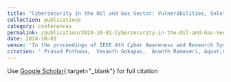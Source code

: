 ```yaml
---
title: "Cybersecurity in the Oil and Gas Sector: Vulnerabilities, Solutions, and Future Directions"
collection: publications
category: conferences
permalink: /publication/2024-10-01-Cybersecurity-in-the-Oil-and-Gas-Sector-Vulnerabilities-Solutions-and-Future-Directions
date: 2024-10-01
venue: 'In the proceedings of IEEE 4th Cyber Awareness and Research Symposium 2024'
citation: ' Prasad Pothana,  Vasanth Gokapai,  Ananth Ramaseri, &quot;Cybersecurity in the Oil and Gas Sector: Vulnerabilities, Solutions, and Future Directions.&quot; In the proceedings of IEEE 4th Cyber Awareness and Research Symposium 2024, 2024.'
---
```

Use [Google Scholar](https://scholar.google.com/scholar?q=Cybersecurity+in+the+Oil+and+Gas+Sector:+Vulnerabilities,+Solutions,+and+Future+Directions){:target="_blank"} for full citation